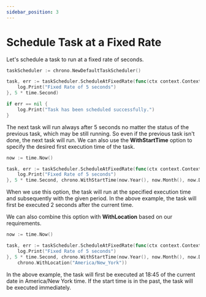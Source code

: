 ```yaml
---
sidebar_position: 3
---
```


# Schedule Task at a Fixed Rate

Let's schedule a task to run at a fixed rate of seconds.

```go
taskScheduler := chrono.NewDefaultTaskScheduler()

task, err := taskScheduler.ScheduleAtFixedRate(func(ctx context.Context) {
    log.Print("Fixed Rate of 5 seconds")
}, 5 * time.Second)

if err == nil {
    log.Print("Task has been scheduled successfully.")
}
```

The next task will run always after 5 seconds no matter the status of the previous task, which may be still running. So even if the previous task isn't done, the next task will run. 
We can also use the **WithStartTime** option to specify the desired first execution time of the task.

```go
now := time.Now()

task, err := taskScheduler.ScheduleAtFixedRate(func(ctx context.Context) {
    log.Print("Fixed Rate of 5 seconds")
}, 5 * time.Second, chrono.WithStartTime(now.Year(), now.Month(), now.Day(), now.Hour(), now.Minute(), now.Second() + 2))
```

When we use this option, the task will run at the specified execution time and subsequently with the given period. In the above example, the task will first be executed 2 seconds after the current time.

We can also combine this option with **WithLocation** based on our requirements.

```go
now := time.Now()

task, err := taskScheduler.ScheduleAtFixedRate(func(ctx context.Context) {
	log.Print("Fixed Rate of 5 seconds")
}, 5 * time.Second, chrono.WithStartTime(now.Year(), now.Month(), now.Day(), 18, 45, 0),
    chrono.WithLocation("America/New_York"))
```

In the above example, the task will first be executed at 18:45 of the current date in America/New York time. 
If the start time is in the past, the task will be executed immediately.